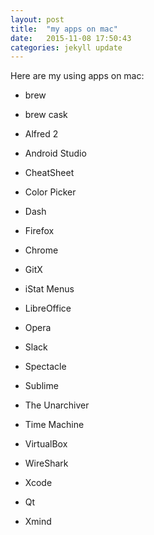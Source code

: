 ```yaml
---
layout: post
title:  "my apps on mac"
date:   2015-11-08 17:50:43
categories: jekyll update
---
```

Here are my using apps on mac:
* brew
* brew cask

* Alfred 2
* Android Studio
* CheatSheet
* Color Picker
* Dash
* Firefox
* Chrome
* GitX
* iStat Menus
* LibreOffice
* Opera
* Slack
* Spectacle
* Sublime
* The Unarchiver
* Time Machine
* VirtualBox
* WireShark
* Xcode
* Qt
* Xmind
